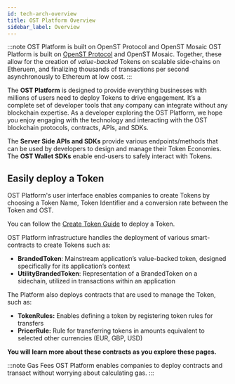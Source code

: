 ```yaml
---
id: tech-arch-overview
title: OST Platform Overview
sidebar_label: Overview
---
```


:::note OST Platform is built on OpenST Protocol and OpenST Mosaic
OST Platform is built on [OpenST Protocol](https://openst.org/) and OpenST Mosaic. Together, these allow for the creation of _value-backed_ Tokens on scalable side-chains on Etheruem, and finalizing thousands of transactions per second asynchronously to Ethereum at low cost.
:::

The **OST Platform** is designed to provide everything businesses with millions of users need to deploy Tokens to drive engagement. It’s a complete set of developer tools that any company can integrate without any blockchain expertise. As a developer exploring the OST Platform, we hope you enjoy engaging with the technology and interacting with the OST blockchain protocols, contracts, APIs, and SDKs.

The **Server Side APIs and SDKs** provide various endpoints/methods that can be used by developers to design and manage their Token Economies. The **OST Wallet SDKs** enable end-users to safely interact with Tokens.

## Easily deploy a Token
OST Platform's user interface enables companies to create Tokens by choosing a Token Name, Token Identifier and a conversion rate between the Token and OST.

You can follow the [Create Token Guide](/platform/docs/1-create/) to deploy a Token.

OST Platform infrastructure handles the deployment of various smart-contracts to create Tokens such as:
 * **BrandedToken**: Mainstream application’s value-backed token, designed specifically for its application’s context
 * **UtilityBrandedToken**: Representation of a BrandedToken on a sidechain, utilized in transactions within an application

The Platform also deploys contracts that are used to manage the Token, such as:
 * **TokenRules:** Enables defining a token by registering token rules for transfers
 * **PricerRule:** Rule for transferring tokens in amounts equivalent to selected other currencies (EUR, GBP, USD)

 **You will learn more about these contracts as you explore these pages.**

:::note Gas Fees
OST Platform enables companies to deploy contracts and transact without worrying about calculating gas.
:::

